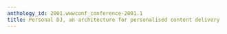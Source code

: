 ```yaml
---
anthology_id: 2001.wwwconf_conference-2001.1
title: Personal DJ, an architecture for personalised content delivery
---
```


